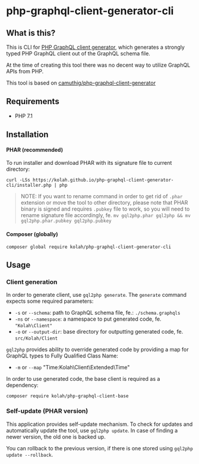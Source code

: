 # php-graphql-client-generator-cli
## What is this?
This is CLI for [PHP GraphQL client generator](https://github.com/kolah/php-graphql-client-generator), which generates a strongly typed PHP GraphQL client out of the GraphQL schema file.

At the time of creating this tool there was no decent way to utilize GraphQL APIs from PHP.

This tool is based on [camuthig/php-graphql-client-generator](https://github.com/camuthig/php-graphql-client-generator)

## Requirements
* PHP 7.1

## Installation

#### PHAR (recommended)
To run installer and download PHAR with its signature file to current directory:

`curl -LSs https://kolah.github.io/php-graphql-client-generator-cli/installer.php | php`

> NOTE: If you want to rename command in order to get rid of `.phar` extension or move the tool to other directory, please note that PHAR binary is signed and requires `.pubkey` file to work, so you will need to rename signature file accordingly, fe. `mv gql2php.phar gql2php && mv gql2php.phar.pubkey gql2php.pubkey` 

#### Composer (globally)

`composer global require kolah/php-graphql-client-generator-cli`


## Usage

### Client generation
In order to generate client, use `gql2php generate`. 
The `generate` command expects some required parameters:
* `-s` or `--schema`: path to GraphQL schema file, fe.: `./schema.graphqls`
* `-ns` or `--namespace`: a namespace to put generated code, fe. `"Kolah\Client"`
* `-o` or `--output-dir`: base directory for outputting generated code, fe. `src/Kolah/Client`

`gql2php` provides ability to override generated code by providing a map for GraphQL types to Fully Qualified Class Name:
* `-m` or `--map` "Time:Kolah\Client\Extended\Time"

In order to use generated code, the base client is required as a dependency: 

`composer require kolah/php-graphql-client-base`

### Self-update (PHAR version)
This application provides self-update mechanism. To check for updates and automatically update the tool, use `gql2php update`. In case of finding a newer version, the old one is backed up.

You can rollback to the previous version, if there is one stored using `gql2php update --rollback`.
